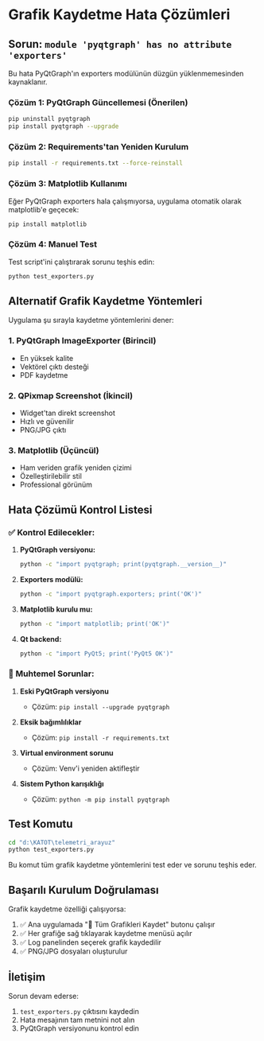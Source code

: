 # Grafik Kaydetme Hata Çözümleri

## Sorun: `module 'pyqtgraph' has no attribute 'exporters'`

Bu hata PyQtGraph'ın exporters modülünün düzgün yüklenmemesinden kaynaklanır.

### Çözüm 1: PyQtGraph Güncellemesi (Önerilen)

```bash
pip uninstall pyqtgraph
pip install pyqtgraph --upgrade
```

### Çözüm 2: Requirements'tan Yeniden Kurulum

```bash
pip install -r requirements.txt --force-reinstall
```

### Çözüm 3: Matplotlib Kullanımı

Eğer PyQtGraph exporters hala çalışmıyorsa, uygulama otomatik olarak matplotlib'e geçecek:

```bash
pip install matplotlib
```

### Çözüm 4: Manuel Test

Test script'ini çalıştırarak sorunu teşhis edin:

```bash
python test_exporters.py
```

## Alternatif Grafik Kaydetme Yöntemleri

Uygulama şu sırayla kaydetme yöntemlerini dener:

### 1. PyQtGraph ImageExporter (Birincil)
- En yüksek kalite
- Vektörel çıktı desteği
- PDF kaydetme

### 2. QPixmap Screenshot (İkincil)
- Widget'tan direkt screenshot
- Hızlı ve güvenilir
- PNG/JPG çıktı

### 3. Matplotlib (Üçüncül)
- Ham veriden grafik yeniden çizimi
- Özelleştirilebilir stil
- Professional görünüm

## Hata Çözümü Kontrol Listesi

### ✅ Kontrol Edilecekler:

1. **PyQtGraph versiyonu:**
   ```bash
   python -c "import pyqtgraph; print(pyqtgraph.__version__)"
   ```

2. **Exporters modülü:**
   ```bash
   python -c "import pyqtgraph.exporters; print('OK')"
   ```

3. **Matplotlib kurulu mu:**
   ```bash
   python -c "import matplotlib; print('OK')"
   ```

4. **Qt backend:**
   ```bash
   python -c "import PyQt5; print('PyQt5 OK')"
   ```

### 🔧 Muhtemel Sorunlar:

1. **Eski PyQtGraph versiyonu**
   - Çözüm: `pip install --upgrade pyqtgraph`

2. **Eksik bağımlılıklar**
   - Çözüm: `pip install -r requirements.txt`

3. **Virtual environment sorunu**
   - Çözüm: Venv'i yeniden aktifleştir

4. **Sistem Python karışıklığı**
   - Çözüm: `python -m pip install pyqtgraph`

## Test Komutu

```bash
cd "d:\KATOT\telemetri_arayuz"
python test_exporters.py
```

Bu komut tüm grafik kaydetme yöntemlerini test eder ve sorunu teşhis eder.

## Başarılı Kurulum Doğrulaması

Grafik kaydetme özelliği çalışıyorsa:

1. ✅ Ana uygulamada "📸 Tüm Grafikleri Kaydet" butonu çalışır
2. ✅ Her grafiğe sağ tıklayarak kaydetme menüsü açılır
3. ✅ Log panelinden seçerek grafik kaydedilir
4. ✅ PNG/JPG dosyaları oluşturulur

## İletişim

Sorun devam ederse:
1. `test_exporters.py` çıktısını kaydedin
2. Hata mesajının tam metnini not alın
3. PyQtGraph versiyonunu kontrol edin